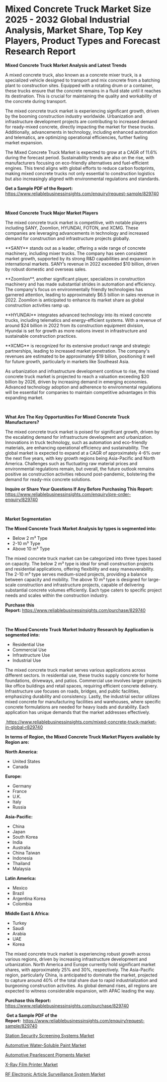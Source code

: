 <p><h1>Mixed Concrete Truck Market Size 2025 - 2032 Global Industrial Analysis, Market Share, Top Key Players, Product Types and Forecast Research Report</h1></p><p><strong>Mixed Concrete Truck Market Analysis and Latest Trends</strong></p>
<p><p>A mixed concrete truck, also known as a concrete mixer truck, is a specialized vehicle designed to transport and mix concrete from a batching plant to construction sites. Equipped with a rotating drum or a container, these trucks ensure that the concrete remains in a fluid state until it reaches its destination. This is crucial for maintaining the quality and workability of the concrete during transport.</p><p>The mixed concrete truck market is experiencing significant growth, driven by the booming construction industry worldwide. Urbanization and infrastructure development projects are contributing to increased demand for ready-mixed concrete, directly impacting the market for these trucks. Additionally, advancements in technology, including enhanced automation and telematics, are optimizing operational efficiencies, further fueling market expansion.</p><p>The Mixed Concrete Truck Market is expected to grow at a CAGR of 11.6% during the forecast period. Sustainability trends are also on the rise, with manufacturers focusing on eco-friendly alternatives and fuel-efficient engines. This trend aligns with global efforts to reduce carbon footprints, making mixed concrete trucks not only essential to construction logistics but also increasingly aligned with environmental regulations and standards.</p></p>
<p><strong>Get a Sample PDF of the Report:&nbsp;</strong> <a href="https://www.reliablebusinessinsights.com/enquiry/request-sample/829740?utm_campaign=101&utm_medium=2&utm_source=Github&utm_content=ia&utm_term=25032025&utm_id=mixed-concrete-truck">https://www.reliablebusinessinsights.com/enquiry/request-sample/829740</a></p>
<p>&nbsp;</p>
<p><strong>Mixed Concrete Truck Major Market Players</strong></p>
<p><p>The mixed concrete truck market is competitive, with notable players including SANY, Zoomlion, HYUNDAI, FOTON, and XCMG. These companies are leveraging advancements in technology and increased demand for construction and infrastructure projects globally.</p><p>**SANY** stands out as a leader, offering a wide range of concrete machinery, including mixer trucks. The company has seen consistent market growth, supported by its strong R&D capabilities and expansion in international markets. SANY’s revenue in 2022 exceeded $10 billion, driven by robust domestic and overseas sales.</p><p>**Zoomlion**, another significant player, specializes in construction machinery and has made substantial strides in automation and efficiency. The company's focus on environmentally friendly technologies has garnered attention, leading to approximately $6.5 billion in sales revenue in 2022. Zoomlion is anticipated to enhance its market share as global construction activities ramp up.</p><p>**HYUNDAI** integrates advanced technology into its mixed concrete trucks, including telematics and energy-efficient systems. With a revenue of around $24 billion in 2022 from its construction equipment division, Hyundai is set for growth as more nations invest in infrastructure and sustainable construction practices.</p><p>**XCMG** is recognized for its extensive product range and strategic partnerships, leading to increased market penetration. The company's revenues are estimated to be approximately $19 billion, positioning it well for future growth, particularly in markets like Southeast Asia.</p><p>As urbanization and infrastructure development continue to rise, the mixed concrete truck market is projected to reach a valuation exceeding $20 billion by 2026, driven by increasing demand in emerging economies. Advanced technology adoption and adherence to environmental regulations will be essential for companies to maintain competitive advantages in this expanding market.</p></p>
<p>&nbsp;</p>
<p><strong>What Are The Key Opportunities For Mixed Concrete Truck Manufacturers?</strong></p>
<p><p>The mixed concrete truck market is poised for significant growth, driven by the escalating demand for infrastructure development and urbanization. Innovations in truck technology, such as automation and eco-friendly materials, are enhancing operational efficiency and sustainability. The global market is expected to expand at a CAGR of approximately 4-6% over the next five years, with key growth regions being Asia-Pacific and North America. Challenges such as fluctuating raw material prices and environmental regulations remain, but overall, the future outlook remains positive as construction activities rebound post-pandemic, bolstering the demand for ready-mix concrete solutions.</p></p>
<p><strong>Inquire or Share Your Questions If Any Before Purchasing This Report:</strong> <a href="https://www.reliablebusinessinsights.com/enquiry/pre-order-enquiry/829740?utm_campaign=101&utm_medium=2&utm_source=Github&utm_content=ia&utm_term=25032025&utm_id=mixed-concrete-truck">https://www.reliablebusinessinsights.com/enquiry/pre-order-enquiry/829740</a></p>
<p>&nbsp;</p>
<p><strong>Market Segmentation</strong></p>
<p><strong>The Mixed Concrete Truck Market Analysis by types is segmented into:</strong></p>
<p><ul><li>Below 2 m³ Type</li><li>2-10 m³ Type</li><li>Above 10 m³ Type</li></ul></p>
<p><p>The mixed concrete truck market can be categorized into three types based on capacity. The below 2 m³ type is ideal for small construction projects and residential applications, offering flexibility and easy maneuverability. The 2-10 m³ type serves medium-sized projects, providing a balance between capacity and mobility. The above 10 m³ type is designed for large-scale construction and infrastructure projects, capable of delivering substantial concrete volumes efficiently. Each type caters to specific project needs and scales within the construction industry.</p></p>
<p><strong>Purchase this Report:&nbsp;</strong><a href="https://www.reliablebusinessinsights.com/purchase/829740?utm_campaign=101&utm_medium=2&utm_source=Github&utm_content=ia&utm_term=25032025&utm_id=mixed-concrete-truck">https://www.reliablebusinessinsights.com/purchase/829740</a></p>
<p>&nbsp;</p>
<p><strong>The Mixed Concrete Truck Market Industry Research by Application is segmented into:</strong></p>
<p><ul><li>Residential Use</li><li>Commercial Use</li><li>Infrastructure Use</li><li>Industrial Use</li></ul></p>
<p><p>The mixed concrete truck market serves various applications across different sectors. In residential use, these trucks supply concrete for home foundations, driveways, and patios. Commercial use involves larger projects like office buildings and retail spaces, requiring efficient concrete delivery. Infrastructure use focuses on roads, bridges, and public facilities, emphasizing durability and consistency. Lastly, the industrial sector utilizes mixed concrete for manufacturing facilities and warehouses, where specific concrete formulations are needed for heavy loads and durability. Each application has unique demands that the market addresses effectively.</p></p>
<p><a href="https://www.reliablebusinessinsights.com/mixed-concrete-truck-market-in-global-r829740?utm_campaign=101&utm_medium=2&utm_source=Github&utm_content=ia&utm_term=25032025&utm_id=mixed-concrete-truck">&nbsp;https://www.reliablebusinessinsights.com/mixed-concrete-truck-market-in-global-r829740</a></p>
<p><strong>In terms of Region, the Mixed Concrete Truck Market Players available by Region are:</strong></p>
<p>
    <p> <strong> North America: </strong>
        <ul>
            <li>United States</li>
            <li>Canada</li>
        </ul>
        </p> 
    <p> <strong> Europe: </strong>
        <ul>
            <li>Germany</li>
            <li>France</li>
            <li>U.K.</li>
            <li>Italy</li>
            <li>Russia</li>
        </ul>
        </p> 
    <p> <strong> Asia-Pacific: </strong>
        <ul>
            <li>China</li>
            <li>Japan</li>
            <li>South Korea</li>
            <li>India</li>
            <li>Australia</li>
            <li>China Taiwan</li>
            <li>Indonesia</li>
            <li>Thailand</li>
            <li>Malaysia</li>
        </ul>
        </p> 
    <p> <strong> Latin America: </strong>
        <ul>
            <li>Mexico</li>
            <li>Brazil</li>
            <li>Argentina Korea</li>
            <li>Colombia</li>
        </ul>
        </p> 
    <p> <strong> Middle East & Africa: </strong>
        <ul>
            <li>Turkey</li>
            <li>Saudi</li>
            <li>Arabia</li>
            <li>UAE</li>
            <li>Korea</li>
        </ul>
    </p>
    </p>
<p><p>The mixed concrete truck market is experiencing robust growth across various regions, driven by increasing infrastructure development and urbanization. North America and Europe currently hold significant market shares, with approximately 25% and 30%, respectively. The Asia-Pacific region, particularly China, is anticipated to dominate the market, projected to capture around 40% of the total share due to rapid industrialization and burgeoning construction activities. As global demand rises, all regions are expected to witness considerable expansion, with APAC leading the way.</p></p>
<p><strong>Purchase this Report: </strong><a href="https://www.reliablebusinessinsights.com/purchase/829740?utm_campaign=101&utm_medium=2&utm_source=Github&utm_content=ia&utm_term=25032025&utm_id=mixed-concrete-truck">https://www.reliablebusinessinsights.com/purchase/829740</a></p>
<p>&nbsp;<strong>Get a Sample PDF of the Report:&nbsp;&nbsp;</strong><a href="https://www.reliablebusinessinsights.com/enquiry/request-sample/829740?utm_campaign=101&utm_medium=2&utm_source=Github&utm_content=ia&utm_term=25032025&utm_id=mixed-concrete-truck">https://www.reliablebusinessinsights.com/enquiry/request-sample/829740</a></p>
<p><strong></strong></p>
<p><p><a href="https://github.com/zymerivarrik6/Market-Research-Report-List-1/blob/main/station-security-screening-systems-market.md?utm_campaign=101&utm_medium=2&utm_source=Github&utm_content=ia&utm_term=25032025&utm_id=mixed-concrete-truck">Station Security Screening Systems Market</a></p><p><a href="https://github.com/messonmengen75/Market-Research-Report-List-1/blob/main/automotive-water-soluble-paint-market.md?utm_campaign=101&utm_medium=2&utm_source=Github&utm_content=ia&utm_term=25032025&utm_id=mixed-concrete-truck">Automotive Water-Soluble Paint Market</a></p><p><a href="https://github.com/saimntamiki/Market-Research-Report-List-1/blob/main/automotive-pearlescent-pigments-market.md?utm_campaign=101&utm_medium=2&utm_source=Github&utm_content=ia&utm_term=25032025&utm_id=mixed-concrete-truck">Automotive Pearlescent Pigments Market</a></p><p><a href="https://github.com/bocksovers0r/Market-Research-Report-List-1/blob/main/x-ray-film-printer-market.md?utm_campaign=101&utm_medium=2&utm_source=Github&utm_content=ia&utm_term=25032025&utm_id=mixed-concrete-truck">X-Ray Film Printer Market</a></p><p><a href="https://github.com/djihencygnel74/Market-Research-Report-List-1/blob/main/rf-electronic-article-surveillance-system-market.md?utm_campaign=101&utm_medium=2&utm_source=Github&utm_content=ia&utm_term=25032025&utm_id=mixed-concrete-truck">RF Electronic Article Surveillance System Market</a></p></p>